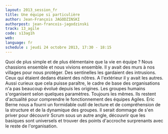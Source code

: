 ```yaml
---
layout: 2013_session_fr
title: Une équipe si particulière
author: Jean-François JAGODZINSKI
authorpost: jean-francois-jagodzinski
track: 13_agile
code: s13ag1h
web: 
language: fr
schedule : jeudi 24 octobre 2013, 17:30 - 18:15
---
```


Quoi de plus simple et de plus élémentaire que la vie en équipe ? Nous chassions ensemble et nous vivions ensemble. Il y avait des murs à nos villages pour nous protéger. Des sentinelles les gardaient des intrusions. Ceux qui étaient dedans étaient des nôtres. A l'extérieur il y avait les autres.
Aussi curieux que cela puisse paraître, le cadre de base des organisations n'a pas beaucoup évolué depuis les origines. Les groupes humains s'organisent selon quelques paramètres. Toujours les mêmes. Ils restent d'actualité pour comprendre le fonctionnement des équipes Agiles.
Eric Berne nous a fourni un formidable outil de lecture et de compréhension de la structure et de la dynamique des groupes. Il serait dommage de s'en priver pour découvrir Scrum sous un autre angle, découvrir que les basiques sont universels et trouver des points d'accroche surprenants avec le reste de l'organisation.
